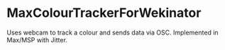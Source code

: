 # MaxColourTrackerForWekinator
Uses webcam to track a colour and sends data via OSC. Implemented in Max/MSP with Jitter.
